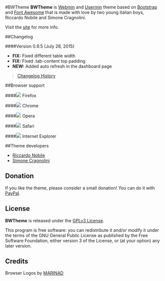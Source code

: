 #BWTheme
**BWTheme** is [Webmin](http://webmin.com/) and [Usermin](http://www.webmin.com/usermin.html) theme based on [Bootstrap](http://getbootstrap.com/) and [Font Awesome](http://fontawesome.io/) that is made with love by two young italian boys, Riccardo Nobile and Simone Cragnolini.

Visit the [site](http://theme.winfuture.it) for more info.

##Changelog

####Version 0.9.5 (July 28, 2015)
* **FIX:** Fixed different table width
* **FIX:** Fixed .tab-content top padding
* **NEW:** Added auto refresh in the dashboard page

>[Changelog History](https://github.com/winfuture/Bootstrap3-Webmin-Theme/blob/testing/CHANGELOG.md)

##Browser support

####![](http://theme.winfuture.it/pub/icons/firefox.png) Firefox

####![](http://theme.winfuture.it/pub/icons/chrome.png) Chrome

####![](http://theme.winfuture.it/pub/icons/opera.png) Opera

####![](http://theme.winfuture.it/pub/icons/safari.png) Safari

####![](http://theme.winfuture.it/pub/icons/ie.png) Internet Explorer

##Theme developers
* [Riccardo Nobile](mailto:riccardo.nobile@winfuture.it)
* [Simone Cragnolini](mailto:simone.cragnolini@winfuture.it)

## Donation

If you like the theme, please consider a small donation!
You can do it with [PayPal](https://www.paypal.com/cgi-bin/webscr?cmd=_donations&business=blackhardware%40gmail%2ecom&lc=IT&item_name=BWTheme%20%2d%20Bootstrap%20Webmin%20Theme&currency_code=EUR&bn=PP%2dDonationsBF%3abtn_donateCC_LG%2egif%3aNonHosted).

## License

**BWTheme** is released under the [GPLv3 License](http://opensource.org/licenses/GPL-3.0).

This program is free software: you can redistribute it and/or modify it under the terms of the GNU General Public License as published by the Free Software Foundation, either version 3 of the License, or (at your option) any later version.

## Credits

Browser Logos by [MARINAD](http://marinad.com.ar/free-flat-browser-logotypes/)
